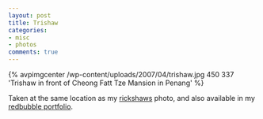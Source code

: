 ```yaml
---
layout: post
title: Trishaw
categories:
- misc
- photos
comments: true
---
```

{% avpimgcenter /wp-content/uploads/2007/04/trishaw.jpg 450 337 'Trishaw in front of Cheong Fatt Tze Mansion in Penang' %}

Taken at the same location as my [rickshaws]({{root_url}}/2007/03/08/rickshaws/) photo, and also available in my [redbubble portfolio](http://www.redbubble.com/people/avparker/art/).
